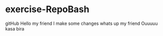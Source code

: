 # exercise-RepoBash
gitHub
Hello my friend
I make some changes
whats up my friend
Ouuuuu kasa bira

